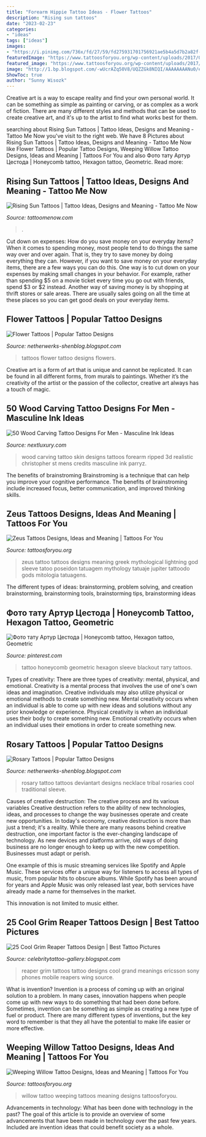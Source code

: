 ```yaml
---
title: "Forearm Hippie Tattoo Ideas - Flower Tattoos"
description: "Rising sun tattoos"
date: "2023-02-23"
categories:
- "ideas"
tags: ["ideas"]
images:
- "https://i.pinimg.com/736x/fd/27/59/fd275931701756921ae5b4a5d7b2a82f--tato-tattoo-ideas.jpg"
featuredImage: "https://www.tattoosforyou.org/wp-content/uploads/2017/07/Weeping-Willow-Tattoo-Pictures.jpg"
featured_image: "https://www.tattoosforyou.org/wp-content/uploads/2017/07/Weeping-Willow-Tattoo-Pictures.jpg"
image: "http://1.bp.blogspot.com/-wUcrAZq50V8/UQZZGk8NIQI/AAAAAAAANu0/ehEADGOhKDw/s1600/Flowers_tattoo_221.jpg"
ShowToc: true
author: "Sunny Wisozk"
---
```



Creative art is a way to escape reality and find your own personal world. It can be something as simple as painting or carving, or as complex as a work of fiction. There are many different styles and methods that can be used to create creative art, and it's up to the artist to find what works best for them.

	

		
searching about Rising Sun Tattoos | Tattoo Ideas, Designs and Meaning - Tattoo Me Now you've visit to the right web. We have 8 Pictures about Rising Sun Tattoos | Tattoo Ideas, Designs and Meaning - Tattoo Me Now like Flower Tattoos | Popular Tattoo Designs, Weeping Willow Tattoo Designs, Ideas and Meaning | Tattoos For You and also Фото тату Артур Цестода | Honeycomb tattoo, Hexagon tattoo, Geometric. Read more:
		
    
## Rising Sun Tattoos | Tattoo Ideas, Designs And Meaning - Tattoo Me Now

<img loading=lazy src="https://www.tattoomenow.com/tattoo-designs/wp-content/uploads/2020/01/Rising-Sun-Tattoo-16.jpg" onerror="this.onerror=null;this.src='https://tse3.mm.bing.net/th?id=OIP.W6y9r8WxnHwisPRl9EK9FgHaJ-&amp;pid=15.1';" alt="Rising Sun Tattoos | Tattoo Ideas, Designs and Meaning - Tattoo Me Now">

_Source: tattoomenow.com_

>. 

	

Cut down on expenses: How do you save money on your everyday items?
When it comes to spending money, most people tend to do things the same way over and over again. That is, they try to save money by doing everything they can. However, if you want to save money on your everyday items, there are a few ways you can do this. One way is to cut down on your expenses by making small changes in your behavior. For example, rather than spending $5 on a movie ticket every time you go out with friends, spend $3 or $2 instead. Another way of saving money is by shopping at thrift stores or sale areas. There are usually sales going on all the time at these places so you can get good deals on your everyday items.

    
## Flower Tattoos | Popular Tattoo Designs

<img loading=lazy src="http://1.bp.blogspot.com/-wUcrAZq50V8/UQZZGk8NIQI/AAAAAAAANu0/ehEADGOhKDw/s1600/Flowers_tattoo_221.jpg" onerror="this.onerror=null;this.src='https://tse3.mm.bing.net/th?id=OIP.3-mibfn04xFMfls0zuk55gHaLH&amp;pid=15.1';" alt="Flower Tattoos | Popular Tattoo Designs">

_Source: netherwerks-shenblog.blogspot.com_

>tattoos flower tattoo designs flowers. 

	

Creative art is a form of art that is unique and cannot be replicated. It can be found in all different forms, from murals to paintings. Whether it’s the creativity of the artist or the passion of the collector, creative art always has a touch of magic.

    
## 50 Wood Carving Tattoo Designs For Men - Masculine Ink Ideas

<img loading=lazy src="http://nextluxury.com/wp-content/uploads/realistic-3d-wood-carving-block-mens-ripped-skin-inner-forearm-tattoos.jpg" onerror="this.onerror=null;this.src='https://tse3.mm.bing.net/th?id=OIP.JY7rZ5LG3mxdznoRovdw9wHaHa&amp;pid=15.1';" alt="50 Wood Carving Tattoo Designs For Men - Masculine Ink Ideas">

_Source: nextluxury.com_

>wood carving tattoo skin designs tattoos forearm ripped 3d realistic christopher st mens credits masculine ink parryz. 

	

The benefits of brainstroming
Brainstroming is a technique that can help you improve your cognitive performance. The benefits of brainstroming include increased focus, better communication, and improved thinking skills.

    
## Zeus Tattoos Designs, Ideas And Meaning | Tattoos For You

<img loading=lazy src="https://www.tattoosforyou.org/wp-content/uploads/2016/03/Zeus-Tattoo.jpg" onerror="this.onerror=null;this.src='https://tse3.mm.bing.net/th?id=OIP.iyxuOEsTNCljBe_wH-hVJQAAAA&amp;pid=15.1';" alt="Zeus Tattoos Designs, Ideas and Meaning | Tattoos For You">

_Source: tattoosforyou.org_

>zeus tattoo tattoos designs meaning greek mythological lightning god sleeve tatoo poseidon tatuagem mythology tatuaje jupiter tattoodo gods mitologia tatuagens. 

	

The different types of ideas: brainstorming, problem solving, and creation
brainstorming, brainstorming tools, brainstorming tips, brainstorming ideas

    
## Фото тату Артур Цестода | Honeycomb Tattoo, Hexagon Tattoo, Geometric

<img loading=lazy src="https://i.pinimg.com/736x/fd/27/59/fd275931701756921ae5b4a5d7b2a82f--tato-tattoo-ideas.jpg" onerror="this.onerror=null;this.src='https://tse2.mm.bing.net/th?id=OIP.a1Ue0ubpeQiRmq5uS_UjDAHaKT&amp;pid=15.1';" alt="Фото тату Артур Цестода | Honeycomb tattoo, Hexagon tattoo, Geometric">

_Source: pinterest.com_

>tattoo honeycomb geometric hexagon sleeve blackout тату tattoos. 

	

Types of creativity: There are three types of creativity: mental, physical, and emotional.
Creativity is a mental process that involves the use of one's own ideas and imagination. Creative individuals may also utilize physical or emotional methods to create something new. Mental creativity occurs when an individual is able to come up with new ideas and solutions without any prior knowledge or experience. Physical creativity is when an individual uses their body to create something new. Emotional creativity occurs when an individual uses their emotions in order to create something new.

    
## Rosary Tattoos | Popular Tattoo Designs

<img loading=lazy src="http://4.bp.blogspot.com/-8UUh1aiPWLk/UQZfhhoOthI/AAAAAAAAOwQ/Ky4RZH61x58/s1600/Rosary_Tattoo_by_konZ3pt.jpg" onerror="this.onerror=null;this.src='https://tse2.mm.bing.net/th?id=OIP.pocQPv_WT3MC1Ev9W3B0UwHaLJ&amp;pid=15.1';" alt="Rosary Tattoos | Popular Tattoo Designs">

_Source: netherwerks-shenblog.blogspot.com_

>rosary tattoo tattoos deviantart designs necklace tribal rosaries cool traditional sleeve. 

	

Causes of creative destruction: The creative process and its various variables
Creative destruction refers to the ability of new technologies, ideas, and processes to change the way businesses operate and create new opportunities. In today's economy, creative destruction is more than just a trend; it's a reality.
While there are many reasons behind creative destruction, one important factor is the ever-changing landscape of technology. As new devices and platforms arrive, old ways of doing business are no longer enough to keep up with the new competition. Businesses must adapt or perish.

One example of this is music streaming services like Spotify and Apple Music. These services offer a unique way for listeners to access all types of music, from popular hits to obscure albums. While Spotify has been around for years and Apple Music was only released last year, both services have already made a name for themselves in the market.

This innovation is not limited to music either.

    
## 25 Cool Grim Reaper Tattoos Design | Best Tattoo Pictures

<img loading=lazy src="https://2.bp.blogspot.com/-JTjVFIS61Oo/TrzAgzwITcI/AAAAAAAAGYU/A-IC88icFSg/s1600/Grim_Reaper_Tattoos+%252817%2529.jpg" onerror="this.onerror=null;this.src='https://tse2.mm.bing.net/th?id=OIP.722E9TZbRF6lSY144aMbuQAAAA&amp;pid=15.1';" alt="25 Cool Grim Reaper Tattoos Design | Best Tattoo Pictures">

_Source: celebritytattoo-gallery.blogspot.com_

>reaper grim tattoos tattoo designs cool grand meanings ericsson sony phones mobile reapers wing source. 

	

What is invention?
Invention is a process of coming up with an original solution to a problem. In many cases, innovation happens when people come up with new ways to do something that had been done before. Sometimes, invention can be something as simple as creating a new type of fuel or product. There are many different types of inventions, but the key word to remember is that they all have the potential to make life easier or more effective.

    
## Weeping Willow Tattoo Designs, Ideas And Meaning | Tattoos For You

<img loading=lazy src="https://www.tattoosforyou.org/wp-content/uploads/2017/07/Weeping-Willow-Tattoo-Pictures.jpg" onerror="this.onerror=null;this.src='https://tse2.mm.bing.net/th?id=OIP.nzsWPmpzso0H3ZkInRNEswHaJ8&amp;pid=15.1';" alt="Weeping Willow Tattoo Designs, Ideas and Meaning | Tattoos For You">

_Source: tattoosforyou.org_

>willow tattoo weeping tattoos meaning designs tattoosforyou. 

	

Advancements in technology: What has been done with technology in the past?
The goal of this article is to provide an overview of some advancements that have been made in technology over the past few years. Included are invention ideas that could benefit society as a whole.

